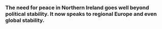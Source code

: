 ### The need for peace in Northern Ireland goes well beyond political stability. It now speaks to regional Europe and even global stability.